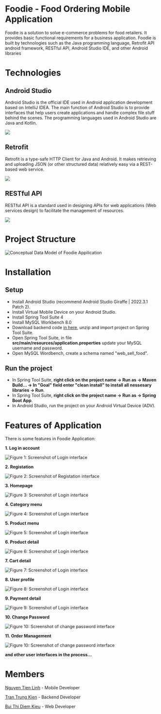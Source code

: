 # Foodie - Food Ordering Mobile Application
Foodie is a solution to solve e-commerce problems for food retailers. It provides basic functional requirements for a business application. Foodie is built by technologies such as the Java programming language, Retrofit API android framework, RESTful API, Android Studio IDE, and other Android libraries 

# Technologies
## Android Studio
Android Studio is the official IDE used in Android application development based on IntelliJ IDEA. The main function of Android Studio is to provide interfaces that help users create applications and handle complex file stuff behind the scenes. The programming languages ​​used in Android Studio are Java and Kotlin.

![](https://i.ibb.co/MyzHL90/Android-Studio.png)

## Retrofit
Retrofit is a type-safe HTTP Client for Java and Android. It makes retrieving and uploading JSON (or other structured data) relatively easy via a REST-based web service.

![](https://i.ibb.co/TkXnpsr/retrofit.png)

## RESTful API
RESTful API is a standard used in designing APIs for web applications (Web services design) to facilitate the management of resources.

![](https://i.ibb.co/9ZxWTQ1/restful-api.jpg)

# Project Structure
![Conceptual Data Model of Foodie Appilication](https://i.ibb.co/BnrMRFx/CDM.png)

# Installation
## Setup
+ Install Android Studio (recommend Android Studio Giraffe | 2022.3.1 Patch 2).
+ Install Virtual Mobile Device on your Android Studio.
+ Install Spring Tool Suite 4
+ Install MySQL Workbench 8.0
+ Download backend code [in here](https://github.com/LinhNguyenTien/foodie-backend), unzip and import project on Spring Tool Suite.
+ Open Spring Tool Suite, in file **src/main/resources/application.properties** update your MySQL username and password.
+ Open MySQL Wordbench, create a schema named "web_sell_food".

## Run the project
+ In Spring Tool Suite, **right click on the project name -> Run as -> Maven Build... -> In "Goal" field enter "clean install" to install all nessesary libraries -> Run**.
+ In Spring Tool Suite, **right click on the project name -> Run as -> Spring Boot App**.
+ In Android Studio, run the project on your Android Virtual Device (ADV).

# Features of Application
There is some features in Foodie Application:

**1. Log in account**

![Figure 1: Screenshot of Login interface](https://i.ibb.co/SnQBxxc/login.png)

**2. Registation**

![Figure 2: Screenshot of Registation interface](https://i.ibb.co/1dZcjsh/register.png)

**3. Homepage**

![Figure 3: Screenshot of Login interface](https://i.ibb.co/KwX30GY/homepage.png)

**4. Category menu**

![Figure 4: Screenshot of Login interface](https://i.ibb.co/Hnq4GKX/category.png)

**5. Product menu**

![Figure 5: Screenshot of Login interface](https://i.ibb.co/4FKf0Qt/product.png)

**6. Product detail**

![Figure 6: Screenshot of Login interface](https://i.ibb.co/6rZbGCg/product-Detail.png)

**7. Cart detail**

![Figure 7: Screenshot of Login interface](https://i.ibb.co/wN7rhr4/cart.png)

**8. User profile**

![Figure 8: Screenshot of Login interface](https://i.ibb.co/zFmYRg8/profile.png)

**9. Payment detail**

![Figure 9: Screenshot of Login interface](https://i.ibb.co/kD9sGR6/payment.png)

**10. Change Password**

![Figure 10: Screenshot of change password interface](https://i.ibb.co/PzgjBKh/changepass.png)

**11. Order Management**

![Figure 10: Screenshot of change password interface](https://i.ibb.co/qMpnqXv/order-manager.png)

**and other user interfaces in the process...**

# Members
[Nguyen Tien Linh](https://github.com/LinhNguyenTien) - Mobile Developer

[Tran Trung Kien](https://github.com/ttk2402) - Backend Developer

[Bui Thi Diem Kieu](https://github.com/btdiemkieu603) - Web Developer
